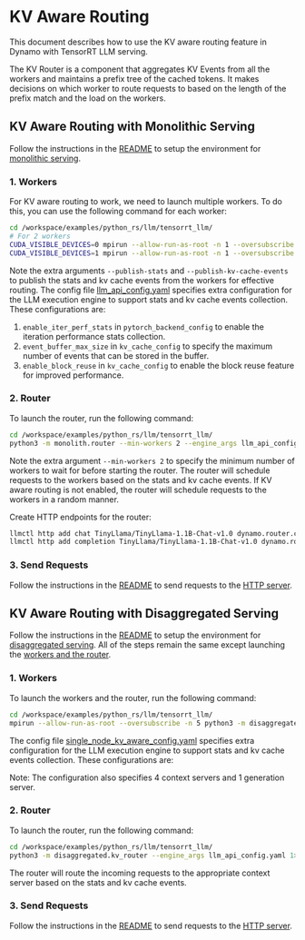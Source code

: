 <!--
SPDX-FileCopyrightText: Copyright (c) 2025 NVIDIA CORPORATION & AFFILIATES. All rights reserved.
SPDX-License-Identifier: Apache-2.0

Licensed under the Apache License, Version 2.0 (the "License");
you may not use this file except in compliance with the License.
You may obtain a copy of the License at

http://www.apache.org/licenses/LICENSE-2.0

Unless required by applicable law or agreed to in writing, software
distributed under the License is distributed on an "AS IS" BASIS,
WITHOUT WARRANTIES OR CONDITIONS OF ANY KIND, either express or implied.
See the License for the specific language governing permissions and
limitations under the License.
-->

# KV Aware Routing

This document describes how to use the KV aware routing feature in Dynamo with TensorRT LLM serving.

The KV Router is a component that aggregates KV Events from all the workers and maintains a prefix tree of the cached tokens. It makes decisions on which worker to route requests to based on the length of the prefix match and the load on the workers.

## KV Aware Routing with Monolithic Serving


Follow the instructions in the [README](../README.md) to setup the environment for [monolithic serving](../README.md#monolithic-deployment).

### 1. Workers

For KV aware routing to work, we need to launch multiple workers. To do this, you can use the following command for each worker:

```bash
cd /workspace/examples/python_rs/llm/tensorrt_llm/
# For 2 workers
CUDA_VISIBLE_DEVICES=0 mpirun --allow-run-as-root -n 1 --oversubscribe python3 -m monolith.worker --publish-stats --publish-kv-cache-events --engine_args llm_api_config.yaml 1>worker1.log 2>&1 &
CUDA_VISIBLE_DEVICES=1 mpirun --allow-run-as-root -n 1 --oversubscribe python3 -m monolith.worker --publish-stats --publish-kv-cache-events --engine_args llm_api_config.yaml 1>worker2.log 2>&1 &
```

Note the extra arguments `--publish-stats` and `--publish-kv-cache-events` to publish the stats and kv cache events from the workers for effective routing.
The config file [llm_api_config.yaml](../llm_api_config.yaml) specifies extra configuration for the LLM execution engine to support stats and kv cache events collection. These configurations are:
1. `enable_iter_perf_stats` in `pytorch_backend_config` to enable the iteration performance stats collection.
2. `event_buffer_max_size` in `kv_cache_config` to specify the maximum number of events that can be stored in the buffer.
3. `enable_block_reuse` in `kv_cache_config` to enable the block reuse feature for improved performance.

### 2. Router

To launch the router, run the following command:

```bash
cd /workspace/examples/python_rs/llm/tensorrt_llm/
python3 -m monolith.router --min-workers 2 --engine_args llm_api_config.yaml 1>router.log 2>&1 &
```

Note the extra argument `--min-workers 2` to specify the minimum number of workers to wait for before starting the router.
The router will schedule requests to the workers based on the stats and kv cache events. If KV aware routing is not enabled, the router will schedule requests to the workers in a random manner.

Create HTTP endpoints for the router:
```bash
llmctl http add chat TinyLlama/TinyLlama-1.1B-Chat-v1.0 dynamo.router.chat/completions
llmctl http add completion TinyLlama/TinyLlama-1.1B-Chat-v1.0 dynamo.router.completions
```


### 3. Send Requests

Follow the instructions in the [README](../README.md#send-requests) to send requests to the [HTTP server](../README.md#http-server).


## KV Aware Routing with Disaggregated Serving

Follow the instructions in the [README](../README.md) to setup the environment for [disaggregated serving](../README.md#disaggregated-deployment).
All of the steps remain the same except launching the [workers and the router](../README.md#workers).

### 1. Workers

To launch the workers and the router, run the following command:

```bash
cd /workspace/examples/python_rs/llm/tensorrt_llm/
mpirun --allow-run-as-root --oversubscribe -n 5 python3 -m disaggregated.worker --publish-stats --publish-kv-cache-events --engine_args llm_api_config.yaml -c disaggregated/llmapi_disaggregated_configs/single_node_kv_aware_config.yaml 1>disagg_workers.log 2>&1 &
```

The config file [single_node_kv_aware_config.yaml](disaggregated/llmapi_disaggregated_configs/single_node_kv_aware_config.yaml) specifies extra configuration for the LLM execution engine to support stats and kv cache events collection. These configurations are:

Note: The configuration also specifies 4 context servers and 1 generation server.

### 2. Router

To launch the router, run the following command:

```bash
cd /workspace/examples/python_rs/llm/tensorrt_llm/
python3 -m disaggregated.kv_router --engine_args llm_api_config.yaml 1>kv_router.log 2>&1 &
```

The router will route the incoming requests to the appropriate context server based on the stats and kv cache events.

### 3. Send Requests

Follow the instructions in the [README](../README.md#send-requests) to send requests to the [HTTP server](../README.md#http-server).

